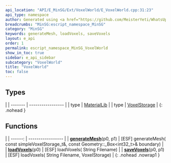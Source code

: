 ```yaml
---
api_location: "API/E_MinSG/Ext/VoxelWorld/E_VoxelWorld.cpp:31:23"
api_type: namespace
author: Generated using <a href="https://github.com/MeisterYeti/WhatsUpDoc">WhatsUpDoc</a>
breadcrumbs: "MinSG:escript_namespace_MinSG"
category: "MinSG"
keywords: generateMesh, loadVoxels, saveVoxels
layout: e_api
order: 1
permalink: escript_namespace_MinSG_VoxelWorld
show_in_toc: true
sidebar: e_api_sidebar
subcategory: "VoxelWorld"
title: "VoxelWorld"
toc: false
---
```


## Types

|
| ------- | ----------------- |
| type | [MaterialLib](escript_type_MinSG_VoxelWorld_MaterialLib) |
| type | [VoxelStorage](escript_type_MinSG_VoxelWorld_VoxelStorage) |
{: .nohead }

## Functions

|
| ------: | ----------------- |
| **[generateMesh](namespaceMinSG_1_1VoxelWorld#namespaceMinSG_1_1VoxelWorld_1a34849ba205e709b9e2141b0f835611e0)**(p0, p1) | [ESF] generateMesh( const simpleVoxelStorage_t&amp;, const Geometry::_Box&lt;int32_t&gt;&amp; boundary) |
| **[loadVoxels](namespaceMinSG_1_1VoxelWorld#namespaceMinSG_1_1VoxelWorld_1afe94ee3ff67d5df64ec2e40bff98fe20)**(p0) | [ESF] loadVoxels( String Filename) |
| **[saveVoxels](namespaceMinSG_1_1VoxelWorld#namespaceMinSG_1_1VoxelWorld_1afd253c98db860d08a122e4ee920586f8)**(p0, p1) | [ESF] loadVoxels( String Filename, VoxelStorage) |
{: .nohead .nowrap1 }
